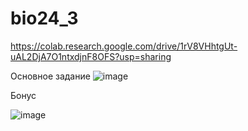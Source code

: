 # bio24_3

https://colab.research.google.com/drive/1rV8VHhtgUt-uAL2DjA7O1ntxdjnF8OFS?usp=sharing

Основное задание
![image](https://github.com/user-attachments/assets/020f38a6-614f-4b66-a890-f7d92c029101)

Бонус

![image](https://github.com/user-attachments/assets/9b71a65a-014c-48b3-81c9-aff53e379b65)

